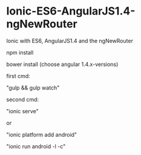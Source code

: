 # Ionic-ES6-AngularJS1.4-ngNewRouter

Ionic with ES6, AngularJS1.4 and the ngNewRouter

npm install

bower install (choose angular 1.4.x-versions)


first cmd:

"gulp && gulp watch"


second cmd:

"ionic serve"

or

"ionic platform add android"

"ionic run android -l -c"